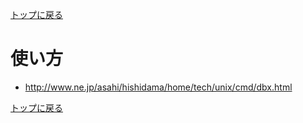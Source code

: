 [トップに戻る](../index.md)

# 使い方

- http://www.ne.jp/asahi/hishidama/home/tech/unix/cmd/dbx.html

[トップに戻る](../index.md)
